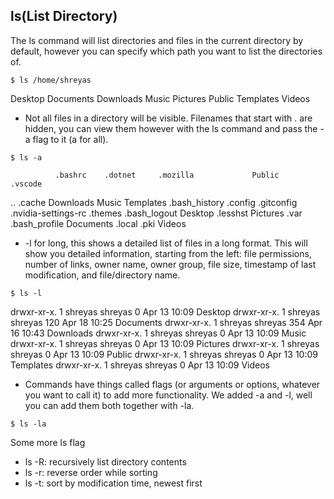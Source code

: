 ## ls(List Directory)
The ls command will list directories and files in the current directory by default, however you can specify which path you want to list the directories of.
```shell
$ ls /home/shreyas
```
Desktop  Documents  Downloads  Music  Pictures  Public  Templates  Videos
* Not all files in a directory will be visible. Filenames that start with . are hidden, you can view them however with the ls command and pass the -a flag to it (a for all).
```shell
$ ls -a
```
              .bashrc    .dotnet     .mozilla             Public     .vscode
..             .cache     Downloads   Music                Templates
.bash_history  .config    .gitconfig  .nvidia-settings-rc  .themes
.bash_logout   Desktop    .lesshst    Pictures             .var
.bash_profile  Documents  .local      .pki                 Videos
* -l for long, this shows a detailed list of files in a long format. This will show you detailed information, starting from the left: file permissions, number of links, owner name, owner group, file size, timestamp of last modification, and file/directory name. 
```shell
$ ls -l
```
drwxr-xr-x. 1 shreyas shreyas   0 Apr 13 10:09 Desktop
drwxr-xr-x. 1 shreyas shreyas 120 Apr 18 10:25 Documents
drwxr-xr-x. 1 shreyas shreyas 354 Apr 16 10:43 Downloads
drwxr-xr-x. 1 shreyas shreyas   0 Apr 13 10:09 Music
drwxr-xr-x. 1 shreyas shreyas   0 Apr 13 10:09 Pictures
drwxr-xr-x. 1 shreyas shreyas   0 Apr 13 10:09 Public
drwxr-xr-x. 1 shreyas shreyas   0 Apr 13 10:09 Templates
drwxr-xr-x. 1 shreyas shreyas   0 Apr 13 10:09 Videos
* Commands have things called flags (or arguments or options, whatever you want to call it) to add more functionality. We added -a and -l, well you can add them both together with -la. 
```shell
$ ls -la
```
Some more ls flag
* ls -R: recursively list directory contents
* ls -r: reverse order while sorting
* ls -t: sort by modification time, newest first